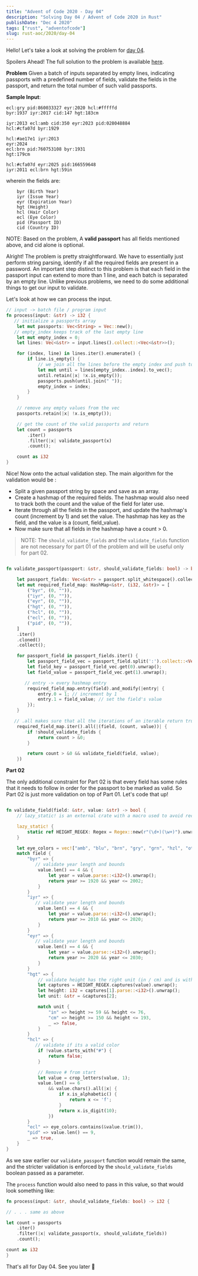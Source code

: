 ```yaml
---
title: "Advent of Code 2020 - Day 04"
description: "Solving Day 04 / Advent of Code 2020 in Rust"
publishDate: "Dec 4 2020"
tags: ["rust", "adventofcode"]
slug: rust-aoc/2020/day-04
---
```


Hello! Let's take a look at solving the problem for [day 04](https://adventofcode.com/2020/day/4).

Spoilers Ahead! The full solution to the problem is available [here](https://github.com/Shriram-Balaji/rust-advent-of-code-2020/blob/main/day-04/src/main.rs).

**Problem**
Given a batch of inputs separated by empty lines, indicating passports with a predefined number of fields, validate the fields in the passport, and return the total number of such valid passports.

**Sample Input**:

```
ecl:gry pid:860033327 eyr:2020 hcl:#fffffd
byr:1937 iyr:2017 cid:147 hgt:183cm

iyr:2013 ecl:amb cid:350 eyr:2023 pid:028048884
hcl:#cfa07d byr:1929

hcl:#ae17e1 iyr:2013
eyr:2024
ecl:brn pid:760753108 byr:1931
hgt:179cm

hcl:#cfa07d eyr:2025 pid:166559648
iyr:2011 ecl:brn hgt:59in
```

wherein the fields are:

```
    byr (Birth Year)
    iyr (Issue Year)
    eyr (Expiration Year)
    hgt (Height)
    hcl (Hair Color)
    ecl (Eye Color)
    pid (Passport ID)
    cid (Country ID)

```

NOTE: Based on the problem, A **valid passport** has all fields mentioned above, and cid alone is optional.

Alright! The problem is pretty straightforward. We have to essentially just perform string parsing, identify if all the required fields are present in a password. An important step distinct to this problem is that each field in the passport input can extend to more than 1 line, and each batch is separated by an empty line.
Unlike previous problems, we need to do some additional things to get our input to validate.

Let's look at how we can process the input.

```rust
// input -> batch file / program input
fn process(input: &str) -> i32 {
   // initialize a passports array
    let mut passports: Vec<String> = Vec::new();
   // empty_index keeps track of the last empty line
    let mut empty_index = 0;
    let lines: Vec<&str> = input.lines().collect::<Vec<&str>>();

    for (index, line) in lines.iter().enumerate() {
        if line.is_empty() {
            // we join all the lines before the empty index and push to a new a string, by joining them using a " " as separator.
            let mut until = lines[empty_index..index].to_vec();
            until.retain(|x| !x.is_empty());
            passports.push(until.join(" "));
            empty_index = index;
        }
    }

    // remove any empty values from the vec
    passports.retain(|x| !x.is_empty());

    // get the count of the valid passports and return
    let count = passports
        .iter()
        .filter(|x| validate_passport(x)
        .count();

    count as i32
}
```

Nice! Now onto the actual validation step. The main algorithm for the validation would be :

- Split a given passport string by space and save as an array.
- Create a hashmap of the required fields. The hashmap would also need to track both the count and the value of the field for later use.
- Iterate through all the fields in the passport, and update the hashmap's count (increment by 1) and set the value. The hashmap has key as the field, and the value is a (count, field_value).
- Now make sure that all fields in the hashmap have a count > 0.

> NOTE: The `should_validate_fields` and the `validate_fields` function are not necessary for part 01 of the problem and will be useful only for part 02.

```rust

fn validate_passport(passport: &str, should_validate_fields: bool) -> bool {

    let passport_fields: Vec<&str> = passport.split_whitespace().collect();
    let mut required_field_map: HashMap<&str, (i32, &str)> = [
        ("byr", (0, "")),
        ("iyr", (0, "")),
        ("eyr", (0, "")),
        ("hgt", (0, "")),
        ("hcl", (0, "")),
        ("ecl", (0, "")),
        ("pid", (0, "")),
    ]
    .iter()
    .cloned()
    .collect();

    for passport_field in passport_fields.iter() {
        let passport_field_vec = passport_field.split(':').collect::<Vec<&str>>();
        let field_key = passport_field_vec.get(0).unwrap();
        let field_value = passport_field_vec.get(1).unwrap();

       // entry -> every hashmap entry
        required_field_map.entry(field).and_modify(|entry| {
            entry.0 = 1; // increment by 1
            entry.1 = field_value; // set the field's value
        });
    }

   // .all makes sure that all the iterations of an iterable return true.
    required_field_map.iter().all(|(field, (count, value))| {
        if !should_validate_fields {
            return count > &0;
        }

        return count > &0 && validate_field(field, value);
    })

```

**Part 02**

The only additional constraint for Part 02 is that every field has some rules that it needs to follow in order for the passport to be marked as valid. So Part 02 is just more validation on top of Part 01. Let's code that up!

```rust

fn validate_field(field: &str, value: &str) -> bool {
    // lazy_static! is an external crate with a macro used to avoid recreating a regex every time.

    lazy_static! {
        static ref HEIGHT_REGEX: Regex = Regex::new(r"(\d+)(\w+)").unwrap();
    }

    let eye_colors = vec!["amb", "blu", "brn", "gry", "grn", "hzl", "oth"];
    match field {
        "byr" => {
           // validate year length and bounds
            value.len() == 4 && {
                let year = value.parse::<i32>().unwrap();
                return year >= 1920 && year <= 2002;
            }
        }
        "iyr" => {
           // validate year length and bounds
            value.len() == 4 && {
                let year = value.parse::<i32>().unwrap();
                return year >= 2010 && year <= 2020;
            }
        }
        "eyr" => {
           // validate year length and bounds
            value.len() == 4 && {
                let year = value.parse::<i32>().unwrap();
                return year >= 2020 && year <= 2030;
            }
        }
        "hgt" => {
            // validate height has the right unit (in / cm) and is within bounds.
            let captures = HEIGHT_REGEX.captures(value).unwrap();
            let height: i32 = captures[1].parse::<i32>().unwrap();
            let unit: &str = &captures[2];

            match unit {
                "in" => height >= 59 && height <= 76,
                "cm" => height >= 150 && height <= 193,
                _ => false,
            }
        }
        "hcl" => {
           // validate if its a valid color
            if !value.starts_with("#") {
                return false;
            }

            // Remove # from start
            let value = crop_letters(value, 1);
            value.len() == 6
                && value.chars().all(|x| {
                    if x.is_alphabetic() {
                        return x <= 'f';
                    }
                    return x.is_digit(10);
                })
        }
        "ecl" => eye_colors.contains(&value.trim()),
        "pid" => value.len() == 9,
        _ => true,
    }
}


```

As we saw earlier our `validate_passport` function would remain the same, and the stricter validation is enforced by the `should_validate_fields` boolean passed as a parameter.

The `process` function would also need to pass in this value, so that would look something like:

```rust
fn process(input: &str, should_validate_fields: bool) -> i32 {

// . . . same as above

let count = passports
    .iter()
    .filter(|x| validate_passport(x, should_validate_fields))
    .count();

count as i32
}

```

That's all for Day 04. See you later 👋

